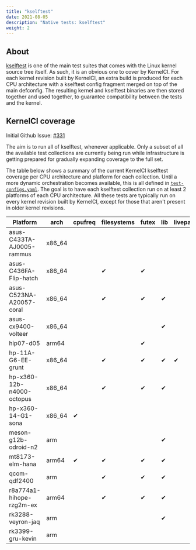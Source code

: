 ```yaml
---
title: "kselftest"
date: 2021-08-05
description: "Native tests: kselftest"
weight: 2
---
```


## About

[kselftest](https://www.kernel.org/doc/html/latest/dev-tools/kselftest.html) is
one of the main test suites that comes with the Linux kernel source tree
itself.  As such, it is an obvious one to cover by KernelCI.  For each kernel
revision built by KernelCI, an extra build is produced for each CPU
architecture with a kselftest config fragment merged on top of the main
defconfig.  The resulting kernel and kselftest binaries are then stored
together and used together, to guarantee compatibility between the tests and
the kernel.

## KernelCI coverage

Initial Github Issue: [#331](https://github.com/kernelci/kernelci-core/issues/331)

The aim is to run all of kselftest, whenever applicable.  Only a subset of all
the available test collections are currently being run while infrastructure is
getting prepared for gradually expanding coverage to the full set.

The table below shows a summary of the current KernelCI kselftest coverage per
CPU architecture and platform for each collection.  Until a more dynamic
orchestration becomes available, this is all defined in
[`test-configs.yaml`](https://github.com/kernelci/kernelci-core/blob/master/config/core/test-configs.yaml).
The goal is to have each kselftest collection run on at least 2 platforms of
each CPU architecture.  All these tests are typically run on every kernel
revision built by KernelCI, except for those that aren't present in older
kernel revisions.

|         Platform          |   arch  | cpufreq | filesystems | futex | lib | livepatch | lkdtm | rtc | seccomp | vm |
|---------------------------|---------|---------|-------------|-------|-----|-----------|-------|-----|---------|----|
| asus-C433TA-AJ0005-rammus | x86\_64 |         |             |       |     |           |   ✔   |     |    ✔    |    |
|   asus-C436FA-Flip-hatch  | x86\_64 |         |      ✔      |   ✔   |     |           |       |  ✔  |         |    |
|  asus-C523NA-A20057-coral | x86\_64 |         |      ✔      |   ✔   |  ✔  |           |   ✔   |     |    ✔    |    |
|    asus-cx9400-volteer    | x86\_64 |         |             |       |  ✔  |           |       |     |         |  ✔ |
|         hip07-d05         |  arm64  |         |             |   ✔   |     |           |       |     |         |    |
|     hp-11A-G6-EE-grunt    | x86\_64 |         |      ✔      |   ✔   |  ✔  |     ✔     |   ✔   |  ✔  |    ✔    |  ✔ |
| hp-x360-12b-n4000-octopus | x86\_64 |         |      ✔      |   ✔   |  ✔  |           |       |     |         |    |
|     hp-x360-14-G1-sona    | x86\_64 |    ✔    |             |       |     |           |       |     |         |    |
|    meson-g12b-odroid-n2   |   arm   |         |             |       |  ✔  |           |       |     |         |    |
|      mt8173-elm-hana      |  arm64  |    ✔    |      ✔      |   ✔   |  ✔  |           |   ✔   |  ✔  |    ✔    |    |
|        qcom-qdf2400       |   arm   |         |      ✔      |   ✔   |  ✔  |           |   ✔   |     |    ✔    |    |
|  r8a774a1-hihope-rzg2m-ex |  arm64  |         |      ✔      |   ✔   |  ✔  |           |   ✔   |     |    ✔    |    |
|     rk3288-veyron-jaq     |   arm   |         |             |       |  ✔  |           |       |     |         |    |
|      rk3399-gru-kevin     |   arm   |         |             |       |     |           |       |  ✔  |         |    |
